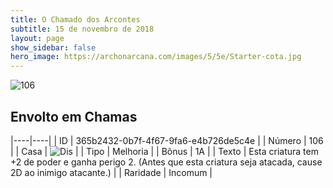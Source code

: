 ```yaml
---
title: O Chamado dos Arcontes
subtitle: 15 de novembro de 2018
layout: page
show_sidebar: false
hero_image: https://archonarcana.com/images/5/5e/Starter-cota.jpg
---
```


![106](https://cdn.keyforgegame.com/media/card_front/pt/341_106_4G49CMC5XCX4_pt.png)

## Envolto em Chamas

|----|----|
| ID | 365b2432-0b7f-4f67-9fa6-e4b726de5c4e |
| Número | 106 |
| Casa | ![Dis](https://archonarcana.com/images/thumb/e/e8/Dis.png/22px-Dis.png "Dis") |
| Tipo | Melhoria |
| Bônus | 1A |
| Texto | Esta criatura tem +2 de poder e ganha perigo 2. (Antes que esta criatura seja atacada, cause 2D  ao inimigo atacante.) |
| Raridade | Incomum |
